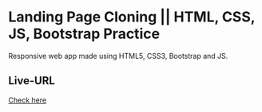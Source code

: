 # Landing Page Cloning || HTML, CSS, JS, Bootstrap Practice

Responsive web app made using HTML5, CSS3, Bootstrap and JS.

## Live-URL

[Check here](https://paulranjan694.github.io/website-cloning/)
